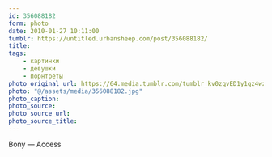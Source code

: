 ```yaml
---
id: 356088182
form: photo
date: 2010-01-27 10:11:00
tumblr: https://untitled.urbansheep.com/post/356088182/
title:
tags:
    - картинки
    - девушки
    - порнтреты
photo_original_url: https://64.media.tumblr.com/tumblr_kv0zqvED1y1qz4wzio1_1280.jpg
photo: "@/assets/media/356088182.jpg"
photo_caption:
photo_source:
photo_source_url:
photo_source_title:
---
```


<p>Bony — Access</p>
